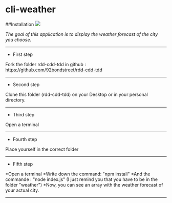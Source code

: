 
# cli-weather
##Installation
![](http://cdn.tegna-tv.com/-mm-/e0adcdc206e8a700187bda063aec5f44791568f4/r=880&c=880x495/http/bcdownload.gannett.edgesuite.net/wcsh/35121342001/201501/2026/35121342001_4016246066001_WLBZ-NEWS-CENTER-Video-Forecast-0127-00033000.jpg)

*The goal of this application is to display the weather forecast of the city you choose.*

*********************************************************************************
- First step

Fork the folder rdd-cdd-tdd in github : https://github.com/92bondstreet/rdd-cdd-tdd 

*********************************************************************************
- Second step

Clone this folder (rdd-cdd-tdd) on your Desktop or in your personal directory.

*********************************************************************************
- Third step

Open a terminal

*********************************************************************************
- Fourth step

Place yourself in the correct folder

*********************************************************************************
- Fifth step

*Open a terminal
 *Write down the command: "npm install"
 *And the commande : "node index.js" (I just remind you that you have to be in the folder "weather")
 *Now, you can see an array with the weather forecast of your actual city.
*********************************************************************************
